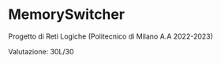 # MemorySwitcher
Progetto di Reti Logiche (Politecnico di Milano A.A 2022-2023)

Valutazione: 30L/30
